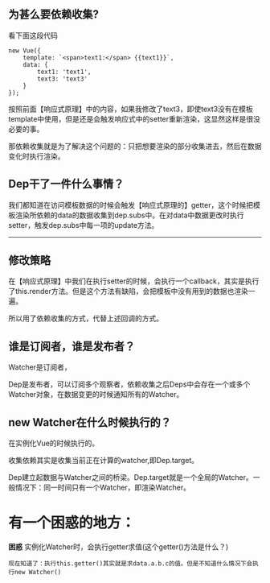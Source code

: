 
## 为甚么要依赖收集?
看下面这段代码
```
new Vue({
    template: `<span>text1:</span> {{text1}}`,
    data: {
        text1: 'text1',
        text3: 'text3'
    }
});
```

按照前面【响应式原理】中的内容，如果我修改了text3，即使text3没有在模板template中使用，但是还是会触发响应式中的setter重新渲染，这显然这样是很没必要的事。

那依赖收集就是为了解决这个问题的：只把想要渲染的部分收集进去，然后在数据变化时执行渲染。



## Dep干了一件什么事情？
我们都知道在访问模板数据的时候会触发【响应式原理的】getter，这个时候把模板渲染所依赖的data的数据收集到dep.subs中。在对data中数据更改时执行setter，触发dep.subs中每一项的update方法。

----------------------------------------

## 修改策略
在【响应式原理】中我们在执行setter的时候，会执行一个callback，其实是执行了this.render方法。但是这个方法有缺陷，会把模板中没有用到的数据也渲染一遍。

所以用了依赖收集的方式，代替上述回调的方式。



## 谁是订阅者，谁是发布者？
Watcher是订阅者，

Dep是发布者，可以订阅多个观察者，依赖收集之后Deps中会存在一个或多个Watcher对象，在数据变更的时候通知所有的Watcher。


## new Watcher在什么时候执行的？
在实例化Vue的时候执行的。

收集依赖其实是收集当前正在计算的watcher,即Dep.target。

Dep建立起数据与Watcher之间的桥梁。Dep.target就是一个全局的Watcher。一般情况下：同一时间只有一个Watcher，即渲染Watcher。



# 有一个困惑的地方：
**困惑**
    实例化Watcher时，会执行getter求值(这个getter()方法是什么？)

    现在知道了：执行this.getter()其实就是求data.a.b.c的值。但是不知道什么情况下会执行new Watcher()



